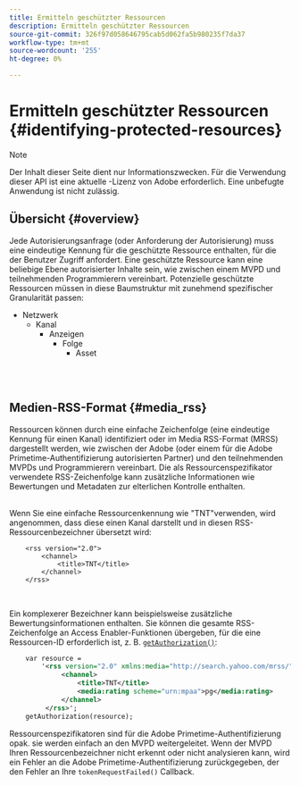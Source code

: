 ```yaml
---
title: Ermitteln geschützter Ressourcen
description: Ermitteln geschützter Ressourcen
source-git-commit: 326f97d058646795cab5d062fa5b980235f7da37
workflow-type: tm+mt
source-wordcount: '255'
ht-degree: 0%

---
```



# Ermitteln geschützter Ressourcen {#identifying-protected-resources}

>[!NOTE]
>
>Der Inhalt dieser Seite dient nur Informationszwecken. Für die Verwendung dieser API ist eine aktuelle -Lizenz von Adobe erforderlich. Eine unbefugte Anwendung ist nicht zulässig.

## Übersicht {#overview}

Jede Autorisierungsanfrage (oder Anforderung der Autorisierung) muss eine eindeutige Kennung für die geschützte Ressource enthalten, für die der Benutzer Zugriff anfordert. Eine geschützte Ressource kann eine beliebige Ebene autorisierter Inhalte sein, wie zwischen einem MVPD und teilnehmenden Programmierern vereinbart. Potenzielle geschützte Ressourcen müssen in diese Baumstruktur mit zunehmend spezifischer Granularität passen:

- Netzwerk
   - Kanal
      - Anzeigen
         - Folge
            - Asset\
                

</br>

## Medien-RSS-Format {#media_rss}

Ressourcen können durch eine einfache Zeichenfolge (eine eindeutige Kennung für einen Kanal) identifiziert oder im Media RSS-Format (MRSS) dargestellt werden, wie zwischen der Adobe (oder einem für die Adobe Primetime-Authentifizierung autorisierten Partner) und den teilnehmenden MVPDs und Programmierern vereinbart. Die als Ressourcenspezifikator verwendete RSS-Zeichenfolge kann zusätzliche Informationen wie Bewertungen und Metadaten zur elterlichen Kontrolle enthalten.\
 

Wenn Sie eine einfache Ressourcenkennung wie &quot;TNT&quot;verwenden, wird angenommen, dass diese einen Kanal darstellt und in diesen RSS-Ressourcenbezeichner übersetzt wird:

```RSS
    <rss version="2.0"> 
        <channel>
            <title>TNT</title>
        </channel>
    </rss>
```
 

Ein komplexerer Bezeichner kann beispielsweise zusätzliche Bewertungsinformationen enthalten. Sie können die gesamte RSS-Zeichenfolge an Access Enabler-Funktionen übergeben, für die eine Ressourcen-ID erforderlich ist, z. B. [`getAuthorization()`](/help/authentication/rest-api-reference.md):

```rss
    var resource = 
        '<rss version="2.0" xmlns:media="http://search.yahoo.com/mrss/"> 
             <channel>
                 <title>TNT</title>
                 <media:rating scheme="urn:mpaa">pg</media:rating>
             </channel>
         </rss>'; 
    getAuthorization(resource);
```

Ressourcenspezifikatoren sind für die Adobe Primetime-Authentifizierung opak. sie werden einfach an den MVPD weitergeleitet. Wenn der MVPD Ihren Ressourcenbezeichner nicht erkennt oder nicht analysieren kann, wird ein Fehler an die Adobe Primetime-Authentifizierung zurückgegeben, der den Fehler an Ihre `tokenRequestFailed()` Callback.

<!--
## Related Information {#related}

-  User Metadata
-  Preflight Authorization
-->